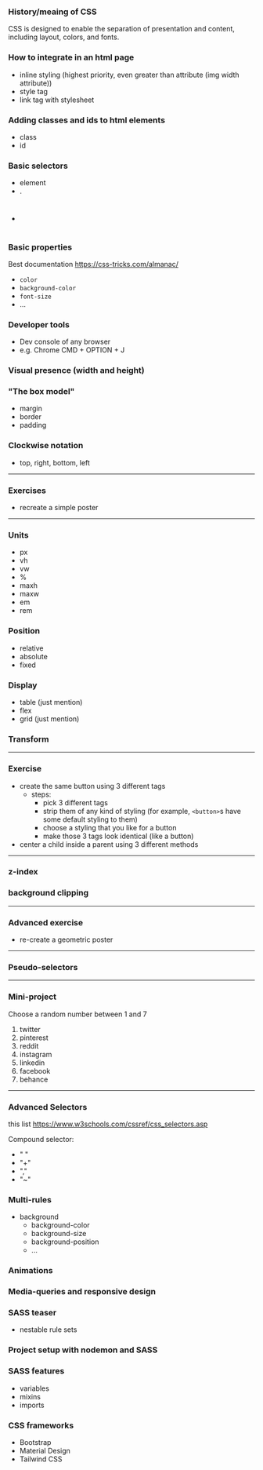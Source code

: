 ### History/meaing of CSS

CSS is designed to enable the separation of presentation and content, including layout, colors, and fonts.

### How to integrate in an html page

- inline styling (highest priority, even greater than attribute (img width attribute))
- style tag
- link tag with stylesheet

### Adding classes and ids to html elements

- class
- id

### Basic selectors

- element
- .
- #

### Basic properties

Best documentation https://css-tricks.com/almanac/

- `color`
- `background-color`
- `font-size`
- ...

### Developer tools

- Dev console of any browser
- e.g. Chrome CMD + OPTION + J

### Visual presence (width and height)

### "The box model"

- margin
- border
- padding

### Clockwise notation

- top, right, bottom, left

---

### Exercises

- recreate a simple poster

---

### Units

- px
- vh
- vw
- %
- maxh
- maxw
- em
- rem

### Position

- relative
- absolute
- fixed

### Display

- table (just mention)
- flex
- grid (just mention)

### Transform

---

### Exercise

- create the same button using 3 different tags
  - steps:
    - pick 3 different tags
    - strip them of any kind of styling (for example, `<button>`s have some default styling to them)
    - choose a styling that you like for a button
    - make those 3 tags look identical (like a button)
- center a child inside a parent using 3 different methods

---

### z-index

### background clipping

---

### Advanced exercise

- re-create a geometric poster

---

### Pseudo-selectors

---

### Mini-project

Choose a random number between 1 and 7

1. twitter
2. pinterest
3. reddit
4. instagram
5. linkedin
6. facebook
7. behance

---

### Advanced Selectors

this list https://www.w3schools.com/cssref/css_selectors.asp

Compound selector:

- " "
- "+"
- ","
- "~"

### Multi-rules

- background
  - background-color
  - background-size
  - background-position
  - ...

### Animations

### Media-queries and responsive design

### SASS teaser

- nestable rule sets

### Project setup with nodemon and SASS

### SASS features

- variables
- mixins
- imports

### CSS frameworks

- Bootstrap
- Material Design
- Tailwind CSS
